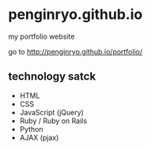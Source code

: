 # penginryo.github.io
my portfolio website

go to http://penginryo.github.io/portfolio/

## technology satck
* HTML
* CSS
* JavaScript (jQuery)
* Ruby / Ruby on Rails
* Python
* AJAX (pjax)
